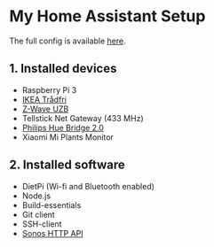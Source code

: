 # My Home Assistant Setup #
The full config is available [here](https://github.com/ggravlingen/home-assistant-config/blob/master/current_install_shell.md).

## 1. Installed devices
- Raspberry Pi 3
- [IKEA Trådfri](http://www.ikea.com/us/en/catalog/products/00337813/)
- [Z-Wave UZB](http://z-wave.me/index.php?id=28)
- Tellstick Net Gateway (433 MHz)
- [Philips Hue Bridge 2.0](http://www2.meethue.com/en-us/productdetail/philips-hue-bridge)
- Xiaomi Mi Plants Monitor

## 2. Installed software
- DietPi (Wi-fi and Bluetooth enabled)
- Node.js
- Build-essentials
- Git client
- SSH-client
- [Sonos HTTP API](http://jishi.github.io/node-sonos-http-api/)

